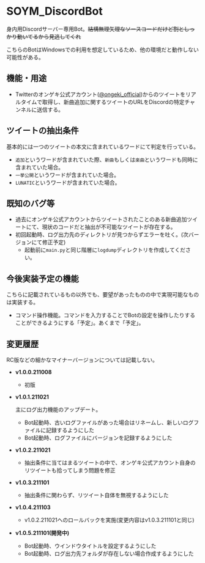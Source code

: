 # SOYM_DiscordBot
身内用Discordサーバー専用Bot。~~結構無理矢理なソースコードだけど割としっかり動いてるから見逃してくれ~~

こちらのBotはWindowsでの利用を想定しているため、他の環境だと動作しない可能性がある。

## 機能・用途
- Twitterのオンゲキ公式アカウント([@ongeki_official](https://twitter.com/ongeki_official))からのツイートをリアルタイムで取得し、新曲追加に関するツイートのURLをDiscordの特定チャンネルに送信する。

## ツイートの抽出条件
基本的には一つのツイートの本文に含まれているワードにて判定を行っている。
- `追加`というワードが含まれていた際、`新曲`もしくは`楽曲`というワードも同時に含まれていた場合。
- `一挙公開`というワードが含まれていた場合。
- `LUNATIC`というワードが含まれていた場合。

## 既知のバグ等
- 過去にオンゲキ公式アカウントからツイートされたことのある新曲追加ツイートにて、現状のコードだと抽出が不可能なツイートが存在する。
- 初回起動時、ログ出力先のディレクトリが見つからずエラーを吐く。(次バージョンにて修正予定)
  - 起動前に`main.py`と同じ階層に`logdump`ディレクトリを作成してください。

## 今後実装予定の機能
こちらに記載されているもの以外でも、要望があったものの中で実現可能なものは実装する。
- コマンド操作機能。コマンドを入力することでBotの設定を操作したりすることができるようにする「予定」。あくまで「予定」。

## 変更履歴
RC版などの細かなマイナーバージョンについては記載しない。
- **v1.0.0.211008**
  - 初版
- **v1.0.1.211021**

  主にログ出力機能のアップデート。
  - Bot起動時、古いログファイルがあった場合はリネームし、新しいログファイルに記録するようにした
  - Bot起動時、ログファイルにバージョンを記録するようにした
- **v1.0.2.211021**
  - 抽出条件に当てはまるツイートの中で、オンゲキ公式アカウント自身のリツイートも拾ってしまう問題を修正
- **v1.0.3.211101**
  - 抽出条件に関わらず、リツイート自体を無視するようにした
- **v1.0.4.211103**
  - v1.0.2.211021へのロールバックを実施(変更内容はv1.0.3.211101と同じ)
- **v1.0.5.211101(開発中)**
  - Bot起動時、ウインドウタイトルを設定するようにした
  - Bot起動時、ログ出力先フォルダが存在しない場合作成するようにした
